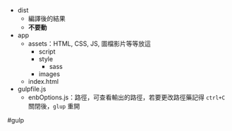 - dist
	- 編譯後的結果
	- **不要動**
- app
	- assets：HTML, CSS, JS, 圖檔影片等等放這
		- script
		- style
			- sass
		- images
	- index.html
- gulpfile.js
	- enbOptions.js：路徑，可查看輸出的路徑，若要更改路徑藥記得 `ctrl+C` 關閉後，`glup` 重開

#gulp